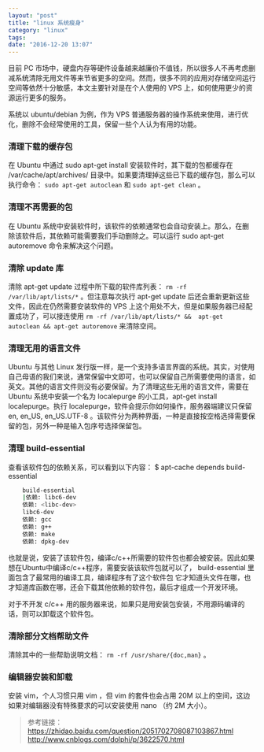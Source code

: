 ```yaml
---
layout: "post"
title: "linux 系统瘦身"
category: "linux"
tags: 
date: "2016-12-20 13:07"
---
```


目前 PC 市场中，硬盘内存等硬件设备越来越廉价不值钱，所以很多人不再考虑删减系统清除无用文件等来节省更多的空间。然而，很多不同的应用对存储空间运行空间等依然十分敏感，本文主要针对是在个人使用的 VPS 上，如何使用更少的资源运行更多的服务。

系统以 ubuntu/debian 为例，作为 VPS 普通服务器的操作系统来使用，进行优化，删除不会经常使用的工具，保留一些个人认为有用的功能。

### 清理下载的缓存包

在 Ubuntu 中通过 sudo apt-get install 安装软件时，其下载的包都缓存在 /var/cache/apt/archives/ 目录中。如果要清理掉这些已下载的缓存包，那么可以执行命令：
`sudo apt-get autoclean` 和 `sudo apt-get clean` 。

<!-- more -->

### 清理不再需要的包

在 Ubuntu 系统中安装软件时，该软件的依赖通常也会自动安装上。那么，在删除该软件后，其依赖可能需要我们手动删除之。可以运行 sudo apt-get autoremove 命令来解决这个问题。

### 清除 update 库

清除 apt-get update 过程中所下载的软件库列表： `rm -rf /var/lib/apt/lists/*` 。但注意每次执行 apt-get update 后还会重新更新这些文件，因此在仍然需要安装软件的 VPS 上这个用处不大，但是如果服务器已经配置成功了，可以接连使用  `rm -rf /var/lib/apt/lists/* &&  apt-get autoclean && apt-get autoremove` 来清除空间。

### 清理无用的语言文件

Ubuntu 与其他 Linux 发行版一样，是一个支持多语言界面的系统。其实，对使用自己母语的我们来说，通常保留中文即可，也可以保留自己所需要使用的语言，如英文。其他的语言文件则没有必要保留。为了清理这些无用的语言文件，需要在 Ubuntu 系统中安装一个名为 localepurge 的小工具，apt-get install localepurge。执行 localepurge，软件会提示你如何操作，服务器端建议只保留 en, en_US, en_US.UTF-8 。该软件分为两种界面，一种是直接按空格选择需要保留的包，另外一种是输入包序号选择保留包。


### 清理 build-essential 

查看该软件包的依赖关系，可以看到以下内容：
$ apt-cache depends build-essential

```sh
	build-essential
	|依赖: libc6-dev
	依赖: <libc-dev>
	libc6-dev
	依赖: gcc
	依赖: g++
	依赖: make
	依赖: dpkg-dev
```

也就是说，安装了该软件包，编译c/c++所需要的软件包也都会被安装。因此如果想在Ubuntu中编译c/c++程序，需要安装该软件包就可以了， build-essential 里面包含了最常用的编译工具，编译程序有了这个软件包
它才知道头文件在哪，也才知道库函数在哪，还会下载其他依赖的软件包，最后才组成一个开发环境。

对于不开发 c/c++ 用的服务器来说，如果只是用安装包安装，不用源码编译的话，则可以卸载这个软件包。


### 清除部分文档帮助文件

清除其中的一些帮助说明文档： `rm -rf /usr/share/{doc,man}` 。


### 编辑器安装和卸载

安装 vim，个人习惯只用 vim ，但 vim 的套件也会占用 20M 以上的空间，这边如果对编辑器没有特殊要求的可以安装使用 nano （约 2M 大小）。




> 参考链接：
> https://zhidao.baidu.com/question/2051702708087103867.html
> http://www.cnblogs.com/dolphi/p/3622570.html
